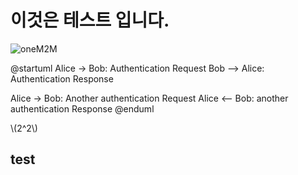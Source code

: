 # 이것은 테스트 입니다.

![oneM2M](http://img.etnews.com/ict/2013/term/image_020130329141422.jpg)

@startuml
Alice -> Bob: Authentication Request
Bob --> Alice: Authentication Response

Alice -> Bob: Another authentication Request
Alice <-- Bob: another authentication Response
@enduml


\\\(2^2\\\) 

## test